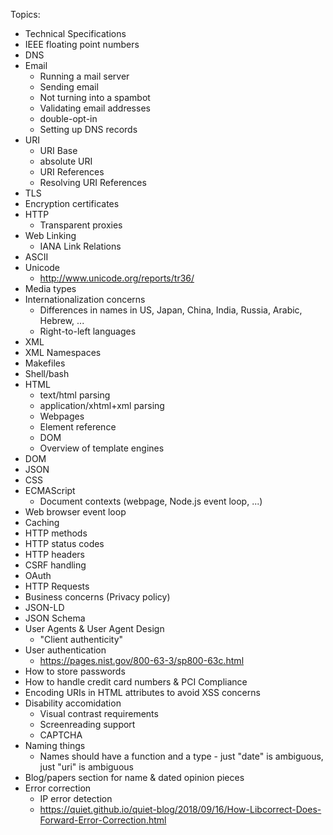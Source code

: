 Topics:

* Technical Specifications
* IEEE floating point numbers
* DNS
* Email
	* Running a mail server
	* Sending email
	* Not turning into a spambot
	* Validating email addresses
	* double-opt-in
	* Setting up DNS records
* URI
	* URI Base
	* absolute URI
	* URI References
	* Resolving URI References
* TLS
* Encryption certificates
* HTTP
	* Transparent proxies
* Web Linking
	* IANA Link Relations
* ASCII
* Unicode
	* http://www.unicode.org/reports/tr36/
* Media types
* Internationalization concerns
	* Differences in names in US, Japan, China, India, Russia, Arabic, Hebrew, ...
	* Right-to-left languages
* XML
* XML Namespaces
* Makefiles
* Shell/bash
* HTML
	* text/html parsing
	* application/xhtml+xml parsing
	* Webpages
	* Element reference
	* DOM
	* Overview of template engines
* DOM
* JSON
* CSS
* ECMAScript
	* Document contexts (webpage, Node.js event loop, ...)
* Web browser event loop
* Caching
* HTTP methods
* HTTP status codes
* HTTP headers
* CSRF handling
* OAuth
* HTTP Requests
* Business concerns (Privacy policy)
* JSON-LD
* JSON Schema
* User Agents & User Agent Design
	* "Client authenticity"
* User authentication
	* https://pages.nist.gov/800-63-3/sp800-63c.html
* How to store passwords
* How to handle credit card numbers & PCI Compliance
* Encoding URIs in HTML attributes to avoid XSS concerns
* Disability accomidation
	* Visual contrast requirements
	* Screenreading support
	* CAPTCHA
* Naming things
	* Names should have a function and a type - just "date" is ambiguous, just "uri" is ambiguous
* Blog/papers section for name & dated opinion pieces
* Error correction
	* IP error detection
	* https://quiet.github.io/quiet-blog/2018/09/16/How-Libcorrect-Does-Forward-Error-Correction.html
